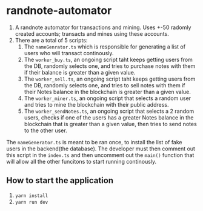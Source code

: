 # randnote-automator
1. A randnote automator for transactions and mining. Uses +-50 radomly created accounts; transacts and mines using these accounts. 
2. There are a total of 5 scripts:
   1. The `nameGenrator.ts`  which is responsible for generating a list of users who will transact continously.
   2. The `worker_buy.ts`, an ongoing script taht keeps getting users from the DB, randomly selects one, and tries to purchase notes with them if their balance is greater than a given value.
   3. The `worker_sell.ts`, an ongoing script taht keeps getting users from the DB, randomly selects one, and tries to sell notes with them if their Notes balance in the blockchain is greater than a given value.
   4. The `worker_miner.ts`, an ongoing script that selects a random user and tries to mine the blockchain with their public address.
   5. The `worker_sendNotes.ts`, an ongoing script that selects a 2 random users, checks if one of the users has a greater Notes balance in the blockchain that is greater than a given value, then tries to send notes to the other user.

The `nameGenerator.ts` is meant to be ran once, to install the list of fake users in the backend(the database). The developer must then comment out this script in the `index.ts` and then uncomment out the `main()` function that will allow all the other funcitons to start running continously.

## How to start the application

1. `yarn install`
2. `yarn run dev`

